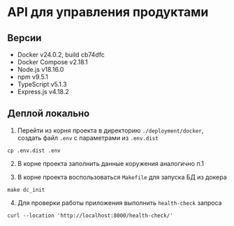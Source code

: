 # API для управления продуктами

## Версии

- Docker v24.0.2, build cb74dfc
- Docker Compose v2.18.1
- Node.js v18.16.0
- npm v9.5.1
- TypeScript v5.1.3
- Express.js v4.18.2

## Деплой локально

1) Перейти из корня проекта в директорию `./deployment/docker`, 
создать файл `.env` с параметрами из `.env.dist`

```shell
cp .env.dist .env
```

2) В корне проекта заполнить данные коружения аналогично 
п.1

3) В корне проекта воспользоваться `Makefile` для запуска БД из докера 

```shell
make dc_init
```

4) Для проверки работы приложения выполнить `health-check` запроса

```shell
curl --location 'http://localhost:8000/health-check/'
```
